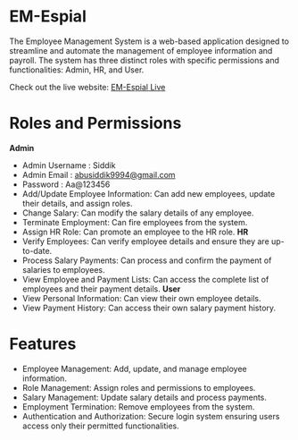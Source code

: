 # EM-Espial
The Employee Management System is a web-based application designed to streamline and automate the management of employee information and payroll. The system has three distinct roles with specific permissions and functionalities: Admin, HR, and User.

Check out the live website: [EM-Espial Live](https://em-espial.web.app/)

# Roles and Permissions
**Admin**
- Admin Username : Siddik
- Admin Email : abusiddik9994@gmail.com
- Password : Aa@123456
- Add/Update Employee Information: Can add new employees, update their details, and assign roles.
- Change Salary: Can modify the salary details of any employee.
- Terminate Employment: Can fire employees from the system.
- Assign HR Role: Can promote an employee to the HR role.
**HR**
- Verify Employees: Can verify employee details and ensure they are up-to-date.
- Process Salary Payments: Can process and confirm the payment of salaries to employees.
- View Employee and Payment Lists: Can access the complete list of employees and their payment details.
**User**
- View Personal Information: Can view their own employee details.
- View Payment History: Can access their own salary payment history.

# Features
- Employee Management: Add, update, and manage employee information.
- Role Management: Assign roles and permissions to employees.
- Salary Management: Update salary details and process payments.
- Employment Termination: Remove employees from the system.
- Authentication and Authorization: Secure login system ensuring users access only their permitted functionalities.